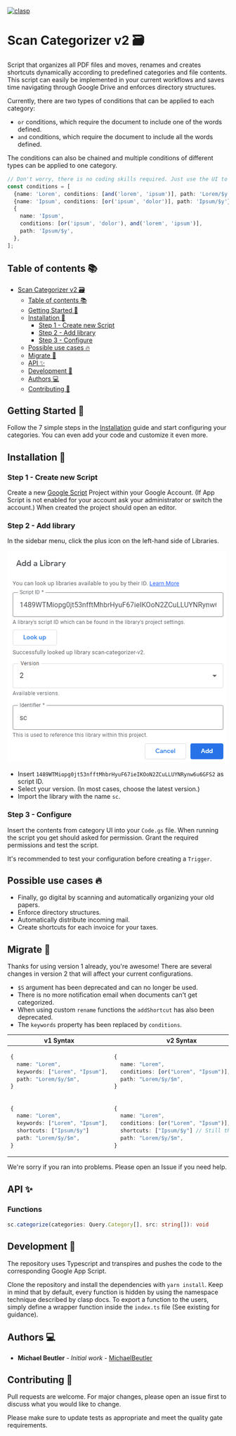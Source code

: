 [![clasp](https://img.shields.io/badge/built%20with-clasp-4285f4.svg)](https://github.com/google/clasp)

# Scan Categorizer v2 🗃

Script that organizes all PDF files and moves, renames and creates shortcuts dynamically according to predefined categories and file contents. This script can easily be implemented in your current workflows and saves time navigating through Google Drive and enforces directory structures.

Currently, there are two types of conditions that can be applied to each category:

- `or` conditions, which require the document to include one of the words defined.
- `and` conditions, which require the document to include all the words defined.

The conditions can also be chained and multiple conditions of different types can be applied to one category.

```ts
// Don't worry, there is no coding skills required. Just use the UI to generate conditions!
const conditions = [
  {name: 'Lorem', conditions: [and('lorem', 'ipsum')], path: 'Lorem/$y'},
  {name: 'Ipsum', conditions: [or('ipsum', 'dolor')], path: 'Ipsum/$y'},
  {
    name: 'Ipsum',
    conditions: [or('ipsum', 'dolor'), and('lorem', 'ipsum')],
    path: 'Ipsum/$y',
  },
];
```

## Table of contents 📚

- [Scan Categorizer v2 🗃](#scan-categorizer-v2-)
  - [Table of contents 📚](#table-of-contents-)
  - [Getting Started 🚀](#getting-started-)
  - [Installation 👾](#installation-)
    - [Step 1 - Create new Script](#step-1---create-new-script)
    - [Step 2 - Add library](#step-2---add-library)
    - [Step 3 - Configure](#step-3---configure)
  - [Possible use cases 🔥](#possible-use-cases-)
  - [Migrate 🚧](#migrate-)
  - [API ✨](#api-)
  - [Development 🦺](#development-)
  - [Authors 💻](#authors-)
  - [Contributing 🤝](#contributing-)

## Getting Started 🚀

Follow the 7 simple steps in the [Installation](#installation) guide and start configuring your categories. You can even add your code and customize it even more.

## Installation 👾

### Step 1 - Create new Script

Create a new [Google Script](https://script.google.com/) Project within your Google Account. (If App Script is not enabled for your account ask your administrator or switch the account.) When created the project should open an editor.

### Step 2 - Add library

In the sidebar menu, click the plus icon on the left-hand side of Libraries.

![Screenshot](assets/add_lib.png)

- Insert `1489WTMiopg0jt53nfftMhbrHyuF67ieIKOoN2ZCuLLUYNRynw6u6GFS2` as script ID.
- Select your version. (In most cases, choose the latest version.)
- Import the library with the name `sc`.

### Step 3 - Configure

Insert the contents from category UI into your `Code.gs` file.
When running the script you get should asked for permission. Grant the required permissions and test the script.

It's recommended to test your configuration before creating a `Trigger`.

## Possible use cases 🔥

- Finally, go digital by scanning and automatically organizing your old papers.
- Enforce directory structures.
- Automatically distribute incoming mail.
- Create shortcuts for each invoice for your taxes.

## Migrate 🚧

Thanks for using version 1 already, you're awesome! There are several changes in version 2 that will affect your current configurations.

- `$S` argument has been deprecated and can no longer be used.
- There is no more notification email when documents can't get categorized.
- When using custom `rename` functions the `addShortcut` has also been deprecated.
- The `keywords` property has been replaced by `conditions`.

<table>
    <thead>
        <tr>
            <th>v1 Syntax</th>
            <th>v2 Syntax</th>
        </tr>
    </thead>
    <tbody>
<tr>
<td>

```ts
{
  name: "Lorem",
  keywords: ["Lorem", "Ipsum"],
  path: "Lorem/$y/$m",
}
```

</td>
<td>

```ts
{
  name: "Lorem",
  conditions: [or("Lorem", "Ipsum")],
  path: "Lorem/$y/$m",
}
```

</td>
</tr>
<tr>
<td>

```ts
{
  name: "Lorem",
  keywords: ["Lorem", "Ipsum"],
  shortcuts: ["Ipsum/$y"]
  path: "Lorem/$y/$m",
}
```

</td>
<td>

```ts
{
  name: "Lorem",
  conditions: [or("Lorem", "Ipsum")],
  shortcuts: ["Ipsum/$y"] // Still the same
  path: "Lorem/$y/$m",
}
```

</td>
</tr>
</tbody>
</table>

We're sorry if you ran into problems. Please open an Issue if you need help.

## API ✨

### Functions
```ts
sc.categorize(categories: Query.Category[], src: string[]): void
```

## Development 🦺

The repository uses Typescript and transpires and pushes the code to the corresponding Google App Script.

Clone the repository and install the dependencies with `yarn install`.
Keep in mind that by default, every function is hidden by using the namespace technique described by clasp docs. To export a function to the users, simply define a wrapper function inside the `index.ts` file (See existing for guidance).

## Authors 💻

- **Michael Beutler** - _Initial work_ - [MichaelBeutler](https://github.com/MichaelBeutler)

## Contributing 🤝

Pull requests are welcome. For major changes, please open an issue first to discuss what you would like to change.

Please make sure to update tests as appropriate and meet the quality gate requirements.
